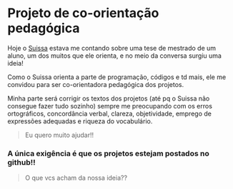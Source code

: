 # Projeto de co-orientação pedagógica

Hoje o [Suissa](https://github.com/suissa) estava me contando sobre uma tese de mestrado de um aluno, um dos muitos que ele orienta, e no meio da conversa surgiu uma ideia!

Como o Suissa orienta a parte de programação, códigos e td mais, ele me convidou para ser co-orientadora pedagógica dos projetos.

Minha parte será corrigir os textos dos projetos (até pq o Suissa não consegue fazer tudo sozinho) sempre me preocupando com os erros ortográficos, concordância verbal, clareza, objetividade, emprego de expressões adequadas e riqueza do vocabulário.                  

> Eu quero muito ajudar!!

### A única exigência é que os projetos estejam postados no github!!

> O que vcs acham da nossa ideia??

